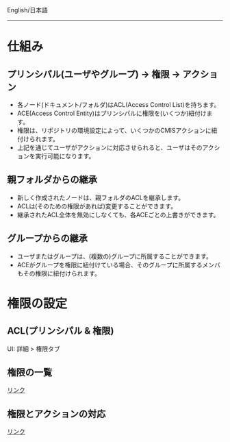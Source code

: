 English/日本語 
***
# 仕組み
## プリンシパル(ユーザやグループ) -> 権限 -> アクション
- 各ノード(ドキュメント/フォルダ)はACL(Access Control List)を持ちます。
- ACE(Access Control Entity)はプリンシパルに権限を(いくつか)紐付けます。
- 権限は、リポジトリの環境設定によって、いくつかのCMISアクションに紐付けられます。
- 上記を通じてユーザがアクションに対応させられると、ユーザはそのアクションを実行可能になります。

## 親フォルダからの継承
- 新しく作成されたノードは、親フォルダのACLを継承します。
- ACLは(そのための権限があれば)変更することができます。
- 継承されたACL全体を無効にしなくても、各ACEごとの上書きができます。

## グループからの継承
- ユーザまたはグループは、(複数の)グループに所属することができます。
- ACEがグループを権限に紐付けている場合、そのグループに所属するメンバもその権限に紐付けられます。

# 権限の設定
## ACL(プリンシパル & 権限)
UI: 詳細 > 権限タブ

## 権限の一覧
[リンク](https://github.com/aegif/NemakiWare/wiki/Configuration%28Repository%29:-Property#permission)  

## 権限とアクションの対応
[リンク](https://github.com/aegif/NemakiWare/wiki/Configuration%28Repository%29:-Property#permission)